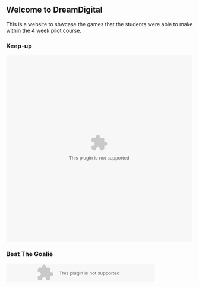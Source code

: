 ## Welcome to DreamDigital 

This is a website to shwcase the games that the students were able to make within the 4 week pilot course.

### Keep-up
<object width="500px" height="500px" data="Keep_up.swf"></object>

### Beat The Goalie
<object width="400" height="50" data="Beat_the_goalie.swf"></object>
